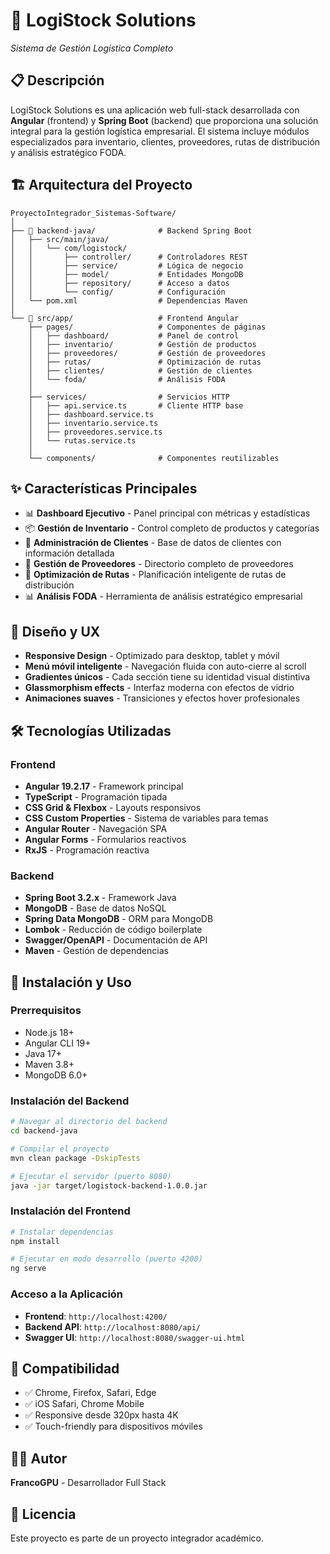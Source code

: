 # 🚚 LogiStock Solutions
*Sistema de Gestión Logística Completo*

## 📋 Descripción

LogiStock Solutions es una aplicación web full-stack desarrollada con **Angular** (frontend) y **Spring Boot** (backend) que proporciona una solución integral para la gestión logística empresarial. El sistema incluye módulos especializados para inventario, clientes, proveedores, rutas de distribución y análisis estratégico FODA.

## 🏗️ Arquitectura del Proyecto

```
ProyectoIntegrador_Sistemas-Software/
│
├── 📂 backend-java/              # Backend Spring Boot
│   ├── src/main/java/
│   │   └── com/logistock/
│   │       ├── controller/      # Controladores REST
│   │       ├── service/         # Lógica de negocio
│   │       ├── model/           # Entidades MongoDB
│   │       ├── repository/      # Acceso a datos
│   │       └── config/          # Configuración
│   └── pom.xml                  # Dependencias Maven
│
└── 📂 src/app/                   # Frontend Angular
    ├── pages/                   # Componentes de páginas
    │   ├── dashboard/           # Panel de control
    │   ├── inventario/          # Gestión de productos
    │   ├── proveedores/         # Gestión de proveedores
    │   ├── rutas/               # Optimización de rutas
    │   ├── clientes/            # Gestión de clientes
    │   └── foda/                # Análisis FODA
    │
    ├── services/                # Servicios HTTP
    │   ├── api.service.ts       # Cliente HTTP base
    │   ├── dashboard.service.ts
    │   ├── inventario.service.ts
    │   ├── proveedores.service.ts
    │   └── rutas.service.ts
    │
    └── components/              # Componentes reutilizables
```

## ✨ Características Principales

- 📊 **Dashboard Ejecutivo** - Panel principal con métricas y estadísticas
- 📦 **Gestión de Inventario** - Control completo de productos y categorías
- 👥 **Administración de Clientes** - Base de datos de clientes con información detallada
- 🏢 **Gestión de Proveedores** - Directorio completo de proveedores
- 🚚 **Optimización de Rutas** - Planificación inteligente de rutas de distribución
- 📊 **Análisis FODA** - Herramienta de análisis estratégico empresarial

## 🎨 Diseño y UX

- **Responsive Design** - Optimizado para desktop, tablet y móvil
- **Menú móvil inteligente** - Navegación fluida con auto-cierre al scroll
- **Gradientes únicos** - Cada sección tiene su identidad visual distintiva
- **Glassmorphism effects** - Interfaz moderna con efectos de vidrio
- **Animaciones suaves** - Transiciones y efectos hover profesionales

## 🛠️ Tecnologías Utilizadas

### Frontend
- **Angular 19.2.17** - Framework principal
- **TypeScript** - Programación tipada
- **CSS Grid & Flexbox** - Layouts responsivos
- **CSS Custom Properties** - Sistema de variables para temas
- **Angular Router** - Navegación SPA
- **Angular Forms** - Formularios reactivos
- **RxJS** - Programación reactiva

### Backend
- **Spring Boot 3.2.x** - Framework Java
- **MongoDB** - Base de datos NoSQL
- **Spring Data MongoDB** - ORM para MongoDB
- **Lombok** - Reducción de código boilerplate
- **Swagger/OpenAPI** - Documentación de API
- **Maven** - Gestión de dependencias

## 🚀 Instalación y Uso

### Prerrequisitos
- Node.js 18+ 
- Angular CLI 19+
- Java 17+
- Maven 3.8+
- MongoDB 6.0+

### Instalación del Backend
```bash
# Navegar al directorio del backend
cd backend-java

# Compilar el proyecto
mvn clean package -DskipTests

# Ejecutar el servidor (puerto 8080)
java -jar target/logistock-backend-1.0.0.jar
```

### Instalación del Frontend
```bash
# Instalar dependencias
npm install

# Ejecutar en modo desarrollo (puerto 4200)
ng serve
```

### Acceso a la Aplicación
- **Frontend**: `http://localhost:4200/`
- **Backend API**: `http://localhost:8080/api/`
- **Swagger UI**: `http://localhost:8080/swagger-ui.html`

## 📱 Compatibilidad

- ✅ Chrome, Firefox, Safari, Edge
- ✅ iOS Safari, Chrome Mobile
- ✅ Responsive desde 320px hasta 4K
- ✅ Touch-friendly para dispositivos móviles

## 👨‍💻 Autor

**FrancoGPU** - Desarrollador Full Stack

## 📄 Licencia

Este proyecto es parte de un proyecto integrador académico.
